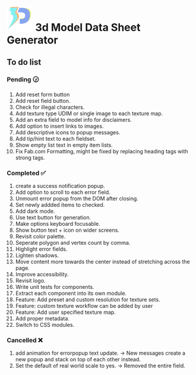 # <img src="./src/assets/logo/logo.svg" width="70px"> 3d Model Data Sheet Generator

## To do list

### Pending 🕝

1. Add reset form button
1. Add reset field button.
1. Check for illegal characters.
1. Add texture type UDIM or single image to each texture map.
1. Add an extra field to model info for disclaimers.
1. Add option to insert links to images.
1. Add descriptive icons to popup messages.
1. Add tip/hint text to each fieldset.
1. Show empty list text in empty item lists.
1. Fix Fab.com Formatting, might be fixed by replacing heading tags with strong tags.

### Completed ✅

1. create a success notification popup.
1. Add option to scroll to each error field.
1. Unmount error popup from the DOM after closing.
1. Set newly addded items to checked.
1. Add dark mode.
1. Use text button for generation.
1. Make options keyboard focusable.
1. Show button text + icon on wider screens.
1. Revisit color palette.
1. Seperate polygon and vertex count by comma.
1. Highlight error fields.
1. Lighten shadows.
1. Move content more towards the center instead of stretching across the page.
1. Improve accessibility.
1. Revisit logo.
1. Write unit tests for components.
1. Extract each component into its own module.
1. Feature: Add preset and custom resolution for texture sets.
1. Feature: custom texture workflow can be added by user
1. Feature: Add user specified texture map.
1. Add proper metadata.
1. Switch to CSS modules.

### Cancelled ❌

1. add animation for errorpopup text update. -> New messages create a new popup and stack on top of each other instead.
1. Set the default of real world scale to yes. -> Removed the entire field.
